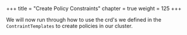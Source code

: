 +++
title = "Create Policy Constraints"
chapter = true
weight = 125
+++


We will now run through how to use the crd's we defined in the `ContraintTemplates` to create policies in our cluster.

